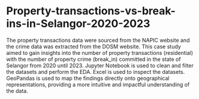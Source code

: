 # Property-transactions-vs-break-ins-in-Selangor-2020-2023

The property transactions data were sourced from the NAPIC website and the crime data was extracted from the DOSM website.
This case study aimed to gain insights into the number of property transactions (residential) with the number of property crime (break_in) committed in the state of Selangor from 2020 until 2023.
Jupyter Notebook is used to clean and filter the datasets and perform the EDA.
Excel is used to inspect the datasets. 
GeoPandas is used to map the findings directly onto geographical representations, providing a more intuitive and impactful understanding of the data.
